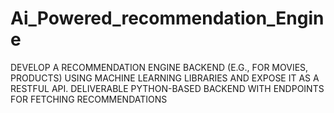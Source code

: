 # Ai_Powered_recommendation_Engine
DEVELOP A RECOMMENDATION ENGINE BACKEND (E.G., FOR MOVIES, PRODUCTS) USING MACHINE LEARNING LIBRARIES AND EXPOSE IT AS A RESTFUL API. DELIVERABLE PYTHON-BASED BACKEND WITH ENDPOINTS FOR FETCHING RECOMMENDATIONS
